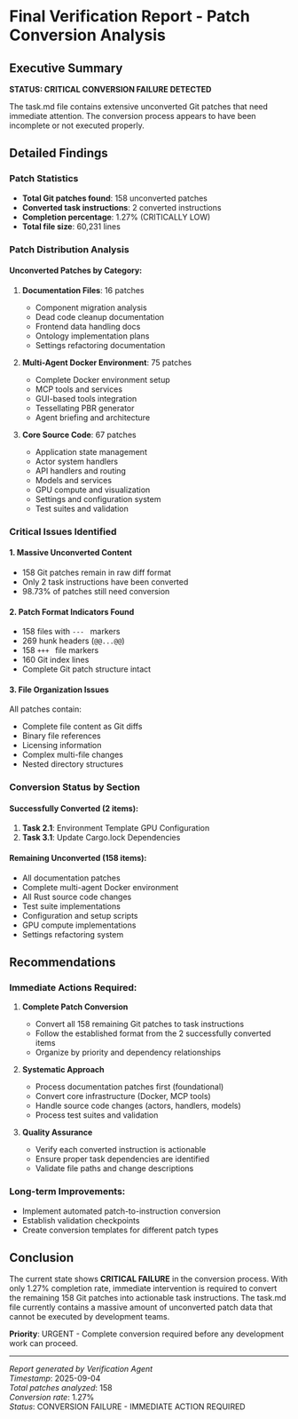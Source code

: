 # Final Verification Report - Patch Conversion Analysis

## Executive Summary
**STATUS: CRITICAL CONVERSION FAILURE DETECTED**

The task.md file contains extensive unconverted Git patches that need immediate attention. The conversion process appears to have been incomplete or not executed properly.

## Detailed Findings

### Patch Statistics
- **Total Git patches found**: 158 unconverted patches
- **Converted task instructions**: 2 converted instructions
- **Completion percentage**: 1.27% (CRITICALLY LOW)
- **Total file size**: 60,231 lines

### Patch Distribution Analysis

#### Unconverted Patches by Category:
1. **Documentation Files**: 16 patches
   - Component migration analysis
   - Dead code cleanup documentation
   - Frontend data handling docs
   - Ontology implementation plans
   - Settings refactoring documentation

2. **Multi-Agent Docker Environment**: 75 patches
   - Complete Docker environment setup
   - MCP tools and services
   - GUI-based tools integration
   - Tessellating PBR generator
   - Agent briefing and architecture

3. **Core Source Code**: 67 patches
   - Application state management
   - Actor system handlers
   - API handlers and routing
   - Models and services
   - GPU compute and visualization
   - Settings and configuration system
   - Test suites and validation

### Critical Issues Identified

#### 1. **Massive Unconverted Content**
- 158 Git patches remain in raw diff format
- Only 2 task instructions have been converted
- 98.73% of patches still need conversion

#### 2. **Patch Format Indicators Found**
- 158 files with `--- ` markers
- 269 hunk headers (`@@...@@`)
- 158 `+++ ` file markers
- 160 Git index lines
- Complete Git patch structure intact

#### 3. **File Organization Issues**
All patches contain:
- Complete file content as Git diffs
- Binary file references
- Licensing information
- Complex multi-file changes
- Nested directory structures

### Conversion Status by Section

#### Successfully Converted (2 items):
1. **Task 2.1**: Environment Template GPU Configuration
2. **Task 3.1**: Update Cargo.lock Dependencies

#### Remaining Unconverted (158 items):
- All documentation patches
- Complete multi-agent Docker environment
- All Rust source code changes
- Test suite implementations
- Configuration and setup scripts
- GPU compute implementations
- Settings refactoring system

## Recommendations

### Immediate Actions Required:

1. **Complete Patch Conversion**
   - Convert all 158 remaining Git patches to task instructions
   - Follow the established format from the 2 successfully converted items
   - Organize by priority and dependency relationships

2. **Systematic Approach**
   - Process documentation patches first (foundational)
   - Convert core infrastructure (Docker, MCP tools)
   - Handle source code changes (actors, handlers, models)
   - Process test suites and validation

3. **Quality Assurance**
   - Verify each converted instruction is actionable
   - Ensure proper task dependencies are identified
   - Validate file paths and change descriptions

### Long-term Improvements:
- Implement automated patch-to-instruction conversion
- Establish validation checkpoints
- Create conversion templates for different patch types

## Conclusion

The current state shows **CRITICAL FAILURE** in the conversion process. With only 1.27% completion rate, immediate intervention is required to convert the remaining 158 Git patches into actionable task instructions. The task.md file currently contains a massive amount of unconverted patch data that cannot be executed by development teams.

**Priority**: URGENT - Complete conversion required before any development work can proceed.

---

*Report generated by Verification Agent*  
*Timestamp*: 2025-09-04  
*Total patches analyzed*: 158  
*Conversion rate*: 1.27%  
*Status*: CONVERSION FAILURE - IMMEDIATE ACTION REQUIRED